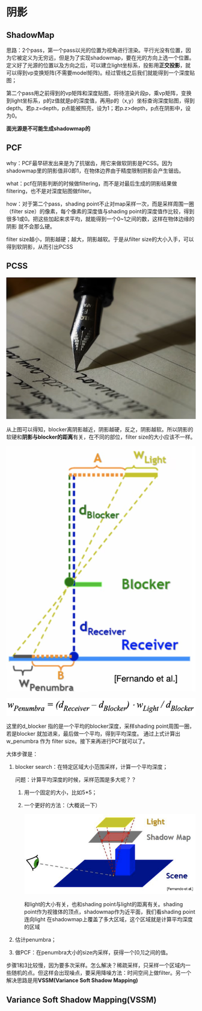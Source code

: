 # 阴影

## ShadowMap

思路：2个pass，第一个pass以光的位置为视角进行渲染。平行光没有位置，因为它被定义为无穷远，但是为了实现shadowmap，要在光的方向上选一个位置。定义好了光源的位置以及方向之后，可以建立light坐标系，投影用**正交投影**，就可以得到vp变换矩阵(不需要model矩阵)。经过管线之后我们就能得到一个深度贴图；

 第二个pass用之前得到的vp矩阵和深度贴图，将待渲染片段p，乘vp矩阵，变换到light坐标系，p的z值就是p的深度值，再用p的（x,y）坐标查询深度贴图，得到depth。若p.z=depth，p点能被照亮，设为1；若p.z>depth，p点在阴影中，设为0。

 **面光源是不可能生成shadowmap的**

## PCF

why：PCF最早研发出来是为了抗锯齿，用它来做软阴影是PCSS。因为shadowmap里的阴影值非0即1，在物体边界由于精度限制阴影会产生锯齿。

what：pcf在阴影判断的时候做filtering，而不是对最后生成的阴影结果做filtering，也不是对深度贴图做filter。

how：对于第二个pass，shading point不止对map采样一次，而是采样周围一圈（filter size）的像素，每个像素的深度值与shading point的深度值作比较，得到很多1或0。把这些加起来求平均，就能得到一个0~1之间的数，这样在物体边缘的阴影 就不会那么硬。

filter size越小，阴影越硬；越大，阴影越软。于是从filter size的大小入手，可以得到软阴影，从而引出PCSS

## PCSS

![mkdocs](images\pcss1.png)

从上图可以得知，blocker离阴影越近，阴影越硬，反之，阴影越软。所以阴影的软硬和**阴影与blocker的距离**有关，在不同的部位，filter size的大小应该不一样。

![mkdocs](images\pcss2.png)

![mkdocs](images\pcss3.png)

这里的d_blocker 指的是一个平均的blocker深度，采样shading point周围一圈，若是blocker 就加进来，最后做一个平均，得到平均深度。 通过上式计算出w_penumbra 作为 filter size。接下来再进行PCF就可以了。 

大体步骤是：

1. blocker search：在特定区域大小范围采样，计算一个平均深度；

   问题：计算平均深度的时候，采样范围是多大呢？？ 

   1. 用一个固定的大小，比如5*5； 

   2. 一个更好的方法：（大概说一下）

      ![image-20231115155809943](images\pcss4.png)

      和light的大小有关，也和shading point与light的距离有关。shading point作为视锥体的顶点，shadowmap作为近平面，我们看shading point连向light 在shadowmap上覆盖了多大区域，这个区域就是计算平均深度的区域

2. 估计penumbra；

3. 做PCF：在penumbra大小的size内采样，获得一个[0,1]之间的值。

步骤1和3比较慢，因为要多次采样。怎么解决？稀疏采样，只采样一个区域内一些随机的点。但这样会出现噪点，要采用降噪方法：时间空间上做filter。另一个解决思路是用**VSSM(Variance Soft Shadow Mapping)**

## Variance Soft Shadow Mapping(VSSM)
